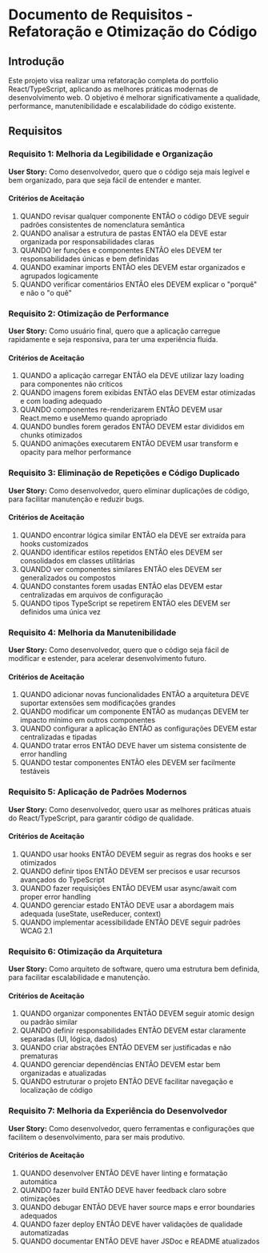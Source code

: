 # Documento de Requisitos - Refatoração e Otimização do Código

## Introdução

Este projeto visa realizar uma refatoração completa do portfolio React/TypeScript, aplicando as melhores práticas modernas de desenvolvimento web. O objetivo é melhorar significativamente a qualidade, performance, manutenibilidade e escalabilidade do código existente.

## Requisitos

### Requisito 1: Melhoria da Legibilidade e Organização

**User Story:** Como desenvolvedor, quero que o código seja mais legível e bem organizado, para que seja fácil de entender e manter.

#### Critérios de Aceitação

1. QUANDO revisar qualquer componente ENTÃO o código DEVE seguir padrões consistentes de nomenclatura semântica
2. QUANDO analisar a estrutura de pastas ENTÃO ela DEVE estar organizada por responsabilidades claras
3. QUANDO ler funções e componentes ENTÃO eles DEVEM ter responsabilidades únicas e bem definidas
4. QUANDO examinar imports ENTÃO eles DEVEM estar organizados e agrupados logicamente
5. QUANDO verificar comentários ENTÃO eles DEVEM explicar o "porquê" e não o "o quê"

### Requisito 2: Otimização de Performance

**User Story:** Como usuário final, quero que a aplicação carregue rapidamente e seja responsiva, para ter uma experiência fluida.

#### Critérios de Aceitação

1. QUANDO a aplicação carregar ENTÃO ela DEVE utilizar lazy loading para componentes não críticos
2. QUANDO imagens forem exibidas ENTÃO elas DEVEM estar otimizadas e com loading adequado
3. QUANDO componentes re-renderizarem ENTÃO DEVEM usar React.memo e useMemo quando apropriado
4. QUANDO bundles forem gerados ENTÃO DEVEM estar divididos em chunks otimizados
5. QUANDO animações executarem ENTÃO DEVEM usar transform e opacity para melhor performance

### Requisito 3: Eliminação de Repetições e Código Duplicado

**User Story:** Como desenvolvedor, quero eliminar duplicações de código, para facilitar manutenção e reduzir bugs.

#### Critérios de Aceitação

1. QUANDO encontrar lógica similar ENTÃO ela DEVE ser extraída para hooks customizados
2. QUANDO identificar estilos repetidos ENTÃO eles DEVEM ser consolidados em classes utilitárias
3. QUANDO ver componentes similares ENTÃO eles DEVEM ser generalizados ou compostos
4. QUANDO constantes forem usadas ENTÃO elas DEVEM estar centralizadas em arquivos de configuração
5. QUANDO tipos TypeScript se repetirem ENTÃO eles DEVEM ser definidos uma única vez

### Requisito 4: Melhoria da Manutenibilidade

**User Story:** Como desenvolvedor, quero que o código seja fácil de modificar e estender, para acelerar desenvolvimento futuro.

#### Critérios de Aceitação

1. QUANDO adicionar novas funcionalidades ENTÃO a arquitetura DEVE suportar extensões sem modificações grandes
2. QUANDO modificar um componente ENTÃO as mudanças DEVEM ter impacto mínimo em outros componentes
3. QUANDO configurar a aplicação ENTÃO as configurações DEVEM estar centralizadas e tipadas
4. QUANDO tratar erros ENTÃO DEVE haver um sistema consistente de error handling
5. QUANDO testar componentes ENTÃO eles DEVEM ser facilmente testáveis

### Requisito 5: Aplicação de Padrões Modernos

**User Story:** Como desenvolvedor, quero usar as melhores práticas atuais do React/TypeScript, para garantir código de qualidade.

#### Critérios de Aceitação

1. QUANDO usar hooks ENTÃO DEVEM seguir as regras dos hooks e ser otimizados
2. QUANDO definir tipos ENTÃO DEVEM ser precisos e usar recursos avançados do TypeScript
3. QUANDO fazer requisições ENTÃO DEVEM usar async/await com proper error handling
4. QUANDO gerenciar estado ENTÃO DEVE usar a abordagem mais adequada (useState, useReducer, context)
5. QUANDO implementar acessibilidade ENTÃO DEVE seguir padrões WCAG 2.1

### Requisito 6: Otimização da Arquitetura

**User Story:** Como arquiteto de software, quero uma estrutura bem definida, para facilitar escalabilidade e manutenção.

#### Critérios de Aceitação

1. QUANDO organizar componentes ENTÃO DEVEM seguir atomic design ou padrão similar
2. QUANDO definir responsabilidades ENTÃO DEVEM estar claramente separadas (UI, lógica, dados)
3. QUANDO criar abstrações ENTÃO DEVEM ser justificadas e não prematuras
4. QUANDO gerenciar dependências ENTÃO DEVEM estar bem organizadas e atualizadas
5. QUANDO estruturar o projeto ENTÃO DEVE facilitar navegação e localização de código

### Requisito 7: Melhoria da Experiência do Desenvolvedor

**User Story:** Como desenvolvedor, quero ferramentas e configurações que facilitem o desenvolvimento, para ser mais produtivo.

#### Critérios de Aceitação

1. QUANDO desenvolver ENTÃO DEVE haver linting e formatação automática
2. QUANDO fazer build ENTÃO DEVE haver feedback claro sobre otimizações
3. QUANDO debugar ENTÃO DEVE haver source maps e error boundaries adequados
4. QUANDO fazer deploy ENTÃO DEVE haver validações de qualidade automatizadas
5. QUANDO documentar ENTÃO DEVE haver JSDoc e README atualizados